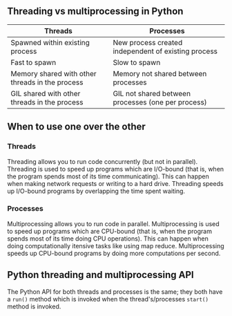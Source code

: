 ## Threading vs multiprocessing in Python

| Threads                                         | Processes                                           |
|-------------------------------------------------|-----------------------------------------------------|
| Spawned within existing process                 | New process created independent of existing process |
| Fast to spawn                                   | Slow to spawn                                       |
| Memory shared with other threads in the process | Memory not shared between processes                 |
| GIL shared with other threads in the process    | GIL not shared between processes (one per process)  |


## When to use one over the other

### Threads

Threading allows you to run code concurrently (but not in parallel). Threading is used to speed up programs which are I/O-bound (that is, when the program spends most of its time communicating). This can happen when making network requests or writing to a hard drive. Threading speeds up I/O-bound programs by overlapping the time spent waiting. 

### Processes

Multiprocessing allows you to run code in parallel. Multiprocessing is used to speed up programs which are CPU-bound (that is, when the program spends most of its time doing CPU operations). This can happen when doing computationally itensive tasks like using map reduce. Multiprocessing speeds up CPU-bound programs by doing more computations per second.

## Python threading and multiprocessing API

The Python API for both threads and processes is the same; they both have a `run()` method which is invoked when the thread's/processes `start()` method is invoked.
